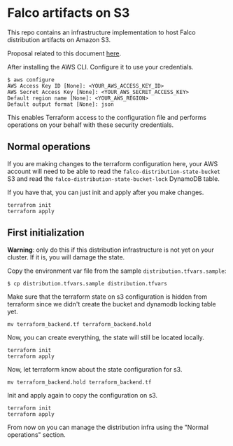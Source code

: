 # Falco artifacts on S3

This repo contains an infrastructure implementation to host Falco distribution artifacts
on Amazon S3.

Proposal related to this document [here](https://github.com/falcosecurity/falco/blob/master/proposals/20201025-drivers-storage-s3.md).

After installing the AWS CLI. Configure it to use your credentials.

```console
$ aws configure
AWS Access Key ID [None]: <YOUR_AWS_ACCESS_KEY_ID>
AWS Secret Access Key [None]: <YOUR_AWS_SECRET_ACCESS_KEY>
Default region name [None]: <YOUR_AWS_REGION>
Default output format [None]: json
```

This enables Terraform access to the configuration file and performs operations on your behalf with these security credentials.

## Normal operations

If you are making changes to the terraform configuration here, your AWS account
will need to be able to read the `falco-distribution-state-bucket` S3 and read the
`falco-distribution-state-bucket-lock` DynamoDB table.

If you have that, you can just init and apply after you make changes.

```
terrafrom init
terraform apply
```

## First initialization

**Warning**: only do this if this distribution infrastructure is not
yet on your cluster. If it is, you will damage the state.

Copy the environment var file from the sample `distribution.tfvars.sample`:

```console
$ cp distribution.tfvars.sample distribution.tfvars
```

Make sure that the terraform state on s3 configuration is hidden from terraform
since we didn't create the bucket and dynamodb locking table yet.

```console
mv terraform_backend.tf terraform_backend.hold
```

Now, you can create everything, the state will still be located locally.

```console
terraform init
terraform apply
```

Now, let terraform know about the state configuration for s3.

```console
mv terraform_backend.hold terraform_backend.tf
```

Init and apply again to copy the configuration on s3.

```console
terraform init
terraform apply
```

From now on you can manage the distribution infra using the "Normal operations" section.


